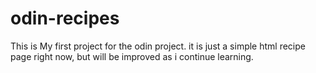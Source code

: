 # odin-recipes

This is My first project for the odin project.
it is just a simple html recipe page right now,
but will be improved as i continue learning.
